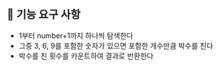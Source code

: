 ## 🚀 기능 요구 사항

- 1부터 number+1까지 하나씩 탐색한다
- 그중 3, 6, 9를 포함한 숫자가 있으면 포함한 개수만큼 박수를 친다
- 박수를 친 횟수를 카운트하여 결과로 반환한다
